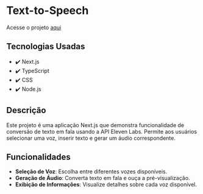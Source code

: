 # Text-to-Speech

<p>Acesse o projeto <a href="https://text-to-speech-swart.vercel.app/" target="_blank">aqui</a></p>

## Tecnologias Usadas
- ✔️ Next.js
- ✔️ TypeScript
- ✔️ CSS
- ✔️ Node.js

## Descrição

Este projeto é uma aplicação Next.js que demonstra funcionalidade de conversão de texto em fala usando a API Eleven Labs. Permite aos usuários selecionar uma voz, inserir texto e gerar um áudio correspondente.

## Funcionalidades
- **Seleção de Voz**: Escolha entre diferentes vozes disponíveis.
- **Geração de Áudio**: Converta texto em fala e ouça a pré-visualização.
- **Exibição de Informações**: Visualize detalhes sobre cada voz disponível.
